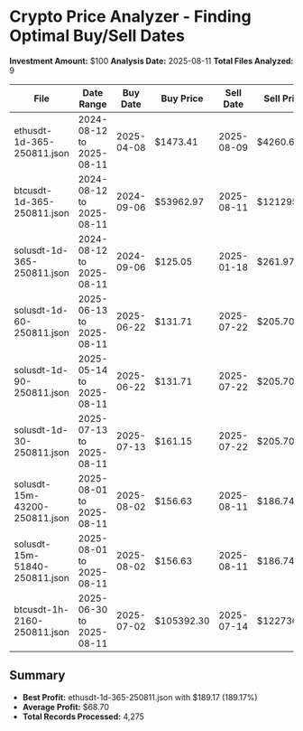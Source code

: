 # Crypto Price Analyzer - Finding Optimal Buy/Sell Dates
**Investment Amount:** $100
**Analysis Date:** 2025-08-11
**Total Files Analyzed:** 9

| File | Date Range | Buy Date | Buy Price | Sell Date | Sell Price | Shares | Sell Value | Profit | Profit % |
|------|------------|----------|-----------|-----------|------------|--------|------------|--------|-----------|
| ethusdt-1d-365-250811.json | 2024-08-12 to 2025-08-11 | 2025-04-08 | $1473.41 | 2025-08-09 | $4260.62 | 0.06786977 | $289.17 | $189.17 | 189.17% |
| btcusdt-1d-365-250811.json | 2024-08-12 to 2025-08-11 | 2024-09-06 | $53962.97 | 2025-08-11 | $121295.44 | 0.00185312 | $224.78 | $124.78 | 124.78% |
| solusdt-1d-365-250811.json | 2024-08-12 to 2025-08-11 | 2024-09-06 | $125.05 | 2025-01-18 | $261.97 | 0.79968013 | $209.49 | $109.49 | 109.49% |
| solusdt-1d-60-250811.json | 2025-06-13 to 2025-08-11 | 2025-06-22 | $131.71 | 2025-07-22 | $205.70 | 0.75924379 | $156.18 | $56.18 | 56.18% |
| solusdt-1d-90-250811.json | 2025-05-14 to 2025-08-11 | 2025-06-22 | $131.71 | 2025-07-22 | $205.70 | 0.75924379 | $156.18 | $56.18 | 56.18% |
| solusdt-1d-30-250811.json | 2025-07-13 to 2025-08-11 | 2025-07-13 | $161.15 | 2025-07-22 | $205.70 | 0.62053987 | $127.65 | $27.65 | 27.65% |
| solusdt-15m-43200-250811.json | 2025-08-01 to 2025-08-11 | 2025-08-02 | $156.63 | 2025-08-11 | $186.74 | 0.63844730 | $119.22 | $19.22 | 19.22% |
| solusdt-15m-51840-250811.json | 2025-08-01 to 2025-08-11 | 2025-08-02 | $156.63 | 2025-08-11 | $186.74 | 0.63844730 | $119.22 | $19.22 | 19.22% |
| btcusdt-1h-2160-250811.json | 2025-06-30 to 2025-08-11 | 2025-07-02 | $105392.30 | 2025-07-14 | $122736.04 | 0.00094884 | $116.46 | $16.46 | 16.46% |

## Summary
- **Best Profit:** ethusdt-1d-365-250811.json with $189.17 (189.17%)
- **Average Profit:** $68.70
- **Total Records Processed:** 4,275
